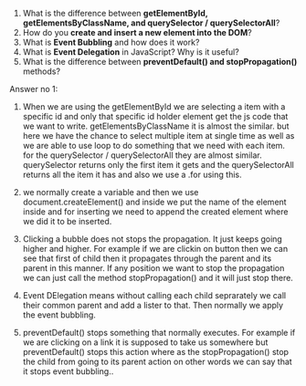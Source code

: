 
1. What is the difference between **getElementById, getElementsByClassName, and querySelector / querySelectorAll**?
2. How do you **create and insert a new element into the DOM**?
3. What is **Event Bubbling** and how does it work?
4. What is **Event Delegation** in JavaScript? Why is it useful?
5. What is the difference between **preventDefault() and stopPropagation()** methods?

Answer no 1:

1. When we are using the getElementById we are selecting a item with a specific id and only that specific id holder element get the js code that we want to write. getElementsByClassName it is almost the similar. but here we have the chance to select multiple item at single time as well as we are able to use loop to do something that we need with each item. for the querySelector / querySelectorAll they are almost similar. querySelector returns only the first item it gets and the querySelectorAll returns all the item it has and also we use a .for using this.

2. we normally create a variable and then we use document.createElement() and inside we put the name of the element inside and for inserting we need to append the created element where we did it to be inserted.

3. Clicking a bubble does not stops the propagation. It just keeps going higher and higher. For example if we are clickin on button then we can see that first of child then it propagates through the parent and its parent in this manner. If any position we want to stop the propagation we can just call the method stopPropagation() and it will just stop there.

4. Event DElegation means without calling each child seprarately we call their common parent and add a lister to that. Then normally we apply the event bubbling.

5. preventDefault() stops something that normally executes. For example if we are clicking on a link it is supposed to take us somewhere but preventDefault() stops this action where as the stopPropagation() stop the child from going to its parent action on other words we can say that it stops event bubbling..